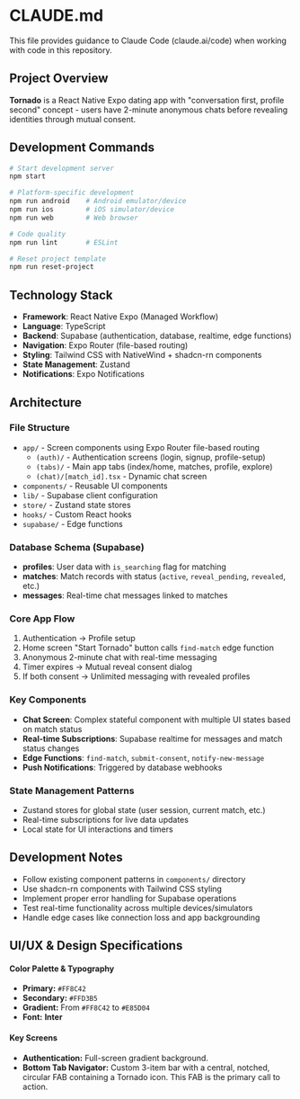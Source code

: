 # CLAUDE.md

This file provides guidance to Claude Code (claude.ai/code) when working with code in this repository.

## Project Overview

**Tornado** is a React Native Expo dating app with "conversation first, profile second" concept - users have 2-minute anonymous chats before revealing identities through mutual consent.

## Development Commands

```bash
# Start development server
npm start

# Platform-specific development
npm run android    # Android emulator/device
npm run ios        # iOS simulator/device  
npm run web        # Web browser

# Code quality
npm run lint       # ESLint

# Reset project template
npm run reset-project
```

## Technology Stack

- **Framework**: React Native Expo (Managed Workflow)
- **Language**: TypeScript
- **Backend**: Supabase (authentication, database, realtime, edge functions)
- **Navigation**: Expo Router (file-based routing)
- **Styling**: Tailwind CSS with NativeWind + shadcn-rn components
- **State Management**: Zustand
- **Notifications**: Expo Notifications

## Architecture

### File Structure
- `app/` - Screen components using Expo Router file-based routing
  - `(auth)/` - Authentication screens (login, signup, profile-setup)
  - `(tabs)/` - Main app tabs (index/home, matches, profile, explore)
  - `(chat)/[match_id].tsx` - Dynamic chat screen
- `components/` - Reusable UI components
- `lib/` - Supabase client configuration
- `store/` - Zustand state stores
- `hooks/` - Custom React hooks
- `supabase/` - Edge functions

### Database Schema (Supabase)
- **profiles**: User data with `is_searching` flag for matching
- **matches**: Match records with status (`active`, `reveal_pending`, `revealed`, etc.)
- **messages**: Real-time chat messages linked to matches

### Core App Flow
1. Authentication → Profile setup
2. Home screen "Start Tornado" button calls `find-match` edge function
3. Anonymous 2-minute chat with real-time messaging
4. Timer expires → Mutual reveal consent dialog
5. If both consent → Unlimited messaging with revealed profiles

### Key Components
- **Chat Screen**: Complex stateful component with multiple UI states based on match status
- **Real-time Subscriptions**: Supabase realtime for messages and match status changes
- **Edge Functions**: `find-match`, `submit-consent`, `notify-new-message`
- **Push Notifications**: Triggered by database webhooks

### State Management Patterns
- Zustand stores for global state (user session, current match, etc.)
- Real-time subscriptions for live data updates
- Local state for UI interactions and timers

## Development Notes

- Follow existing component patterns in `components/` directory
- Use shadcn-rn components with Tailwind CSS styling
- Implement proper error handling for Supabase operations
- Test real-time functionality across multiple devices/simulators
- Handle edge cases like connection loss and app backgrounding

## UI/UX & Design Specifications

#### Color Palette & Typography
- **Primary:** `#FF8C42`
- **Secondary:** `#FFD3B5`
- **Gradient:** From `#FF8C42` to `#E85D04`
- **Font:** **Inter**

#### Key Screens
- **Authentication:** Full-screen gradient background.
- **Bottom Tab Navigator:** Custom 3-item bar with a central, notched, circular FAB containing a Tornado icon. This FAB is the primary call to action.